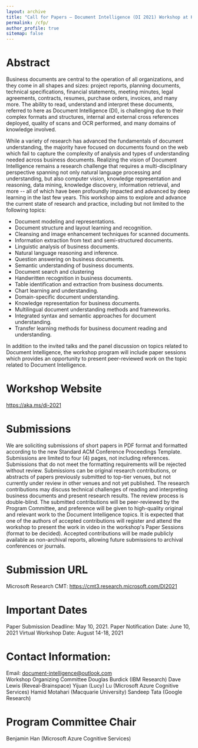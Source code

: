 ```yaml
---
layout: archive
title: "Call for Papers – Document Intelligence (DI 2021) Workshop at KDD 2021"
permalink: /cfp/
author_profile: true
sitemap: false
---
```


 
# Abstract 

Business documents are central to the operation of all organizations, and they
come in all shapes and sizes: project reports, planning documents, technical
specifications, financial statements, meeting minutes, legal agreements,
contracts, resumes, purchase orders, invoices, and many more. The ability to
read, understand and interpret these documents, referred to here as Document
Intelligence (DI), is challenging due to their complex formats and structures,
internal and external cross references deployed, quality of scans and OCR
performed, and many domains of knowledge involved.  

While a variety of research has advanced the fundamentals of document
understanding, the majority have focused on documents found on the web which
fail to capture the complexity of analysis and types of understanding needed
across business documents. Realizing the vision of Document Intelligence
remains a research challenge that requires a multi-disciplinary perspective
spanning not only natural language processing and understanding, but also
computer vision, knowledge representation and reasoning, data mining, knowledge
discovery, information retrieval, and more -- all of which have been profoundly
impacted and advanced by deep learning in the last few years. This workshop
aims to explore and advance the current state of research and practice,
including but not limited to the following topics: 

- Document modeling and representations. 
- Document structure and layout learning and recognition. 
- Cleansing and image enhancement techniques for scanned documents. 
- Information extraction from text and semi-structured documents. 
- Linguistic analysis of business documents. 
- Natural language reasoning and inference. 
- Question answering on business documents. 
- Semantic understanding of business documents. 
- Document search and clustering 
- Handwritten recognition in business documents. 
- Table identification and extraction from business documents. 
- Chart learning and understanding. 
- Domain-specific document understanding. 
- Knowledge representation for business documents. 
- Multilingual document understanding methods and frameworks. 
- Integrated syntax and semantic approaches for document understanding. 
- Transfer learning methods for business document reading and understanding. 

In addition to the invited talks and the panel discussion on topics related to
Document Intelligence, the workshop program will include paper sessions which
provides an opportunity to present peer-reviewed work on the topic related to
Document Intelligence. 

# Workshop Website 
https://aka.ms/di-2021 

# Submissions 

We are soliciting submissions of short papers in PDF format and formatted according to the new Standard ACM Conference Proceedings Template. Submissions are limited to four (4) pages, not including references. Submissions that do not meet the formatting requirements will be rejected without review. 
Submissions can be original research contributions, or abstracts of papers previously submitted to top-tier venues, but not currently under review in other venues and not yet published. The research contributions may discuss technical challenges of reading and interpreting business documents and present research results. 
The review process is double-blind. The submitted contributions will be peer-reviewed by the Program Committee, and preference will be given to high-quality original and relevant work to the Document Intelligence topics. It is expected that one of the authors of accepted contributions will register and attend the workshop to present the work in video in the workshop's Paper Sessions (format to be decided). Accepted contributions will be made publicly available as non-archival reports, allowing future submissions to archival conferences or journals. 

# Submission URL 

Microsoft Research CMT: https://cmt3.research.microsoft.com/DI2021 

# Important Dates 
Paper Submission Deadline: May 10, 2021. 
Paper Notification Date: June 10, 2021 
Virtual Workshop Date: August 14-18, 2021 

# Contact Information: 

Email: document-intelligence@outlook.com  
Workshop Organizing Committee 
Douglas Burdick (IBM Research) 
Dave Lewis (Reveal-Brainspace) 
Yijuan (Lucy) Lu (Microsoft Azure Cognitive Services) 
Hamid Motahari (Macquarie University) 
Sandeep Tata (Google Research) 

# Program Committee Chair 

Benjamin Han (Microsoft Azure Cognitive Services) 
